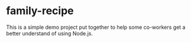 # family-recipe
This is a simple demo project put together to help some co-workers get a better understand of using Node.js.
